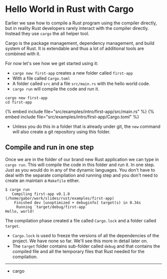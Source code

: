 # Hello World in Rust with Cargo

Earlier we saw how to compile a Rust program using the compiler directly, but in reality Rust developers rarely interact with the compiler directly.
Instead they use `cargo` the all helper tool.

Cargo is the package management, dependency management, and build system of Rust. It is extendable and thus a lot of additional tools are combined with it.

For now let's see how we get started using it:


* `cargo new first-app` creates a new folder called `first-app`
* With a file called `Cargo.toml`
* A folder called `src` and  a file `src/main.rs` with the hello world code.
* `cargo run` will compile the code and run it.

```
cargo new first-app
cd first-app
```

{% embed include file="src/examples/intro/first-app/src/main.rs" %}
{% embed include file="src/examples/intro/first-app/Cargo.toml" %}

* Unless you do this in a folder that is already under git, the `new` command will also create a git repository using this folder.


## Compile and run in one step

Once we are in the folder of our brand new Rust application we can type in `cargo run`. This will compile the code in this
folder and run it. In one step. Just as you would do in any of the dynamic languages. You don't have to deal with the separate
compilation and running step and you don't need to create an maintain a `Makefile` either.

```
$ cargo run
   Compiling first-app v0.1.0 (/home/gabor/work/slides/rust/examples/first-app)
    Finished dev [unoptimized + debuginfo] target(s) in 0.34s
     Running `target/debug/first-app`
Hello, world!
```


The compilation phase created a file called `Cargo.lock` and a folder called `target`.
* `Cargo.lock` is used to freeze the versions of all the dependencies of the project. We have none so far. We'll see this more in detail later on.
* The `target` folder contains sub-folder called `debug` and that contains the compiled file and all the temporary files that Rust needed for the compilation.


---

* cargo


